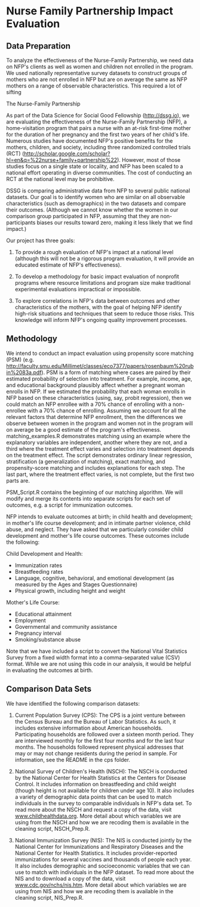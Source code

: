 # Nurse Family Partnership Impact Evaluation
 
## Data Preparation
 
To analyze the effectiveness of the Nurse-Family Partnership, we need data on NFP's clients as well as women and children not enrolled in the program.  We used nationally representative survey datasets to construct groups of mothers who are not enrolled in NFP but are on average the same as NFP mothers on a range of observable characteristics.  This required a lot of sifting 


The Nurse-Family Partnership 

As part of the Data Science for Social Good Fellowship (http://dssg.io), we are evaluating the effectiveness of the Nurse-Family Partnership (NFP), a home-visitation program that pairs a nurse with an at-risk first-time mother for the duration of her pregnancy and the first two years of her child's life.  Numerous studies have documented NFP's positive benefits for the mothers, children, and society, including three randomized controlled trials (RCT) (http://scholar.google.com/scholar?hl=en&q=%22nurse+family+partnership%22).  However, most of those studies focus on a single state or locality, and NFP has been scaled to a national effort operating in diverse communities.  The cost of conducting an RCT at the national level may be prohibitive.

DSSG is comparing administrative data from NFP to several public national datasets.  Our goal is to identify women who are similar on all 
observable characteristics (such as demographics) in the two datasets and compare their outcomes.  (Although we cannot know whether the women in our comparison group participated in NFP, assuming that they are non-participants biases our results toward zero, making it less likely that we find impact.)

Our project has three goals:

1) To provide a rough evaluation of NFP's impact at a national level (although this will not be a rigorous program evaluation, it will provide
an educated estimate of NFP's effectiveness).

2) To develop a methodology for basic impact evaluation of nonprofit programs where resource limitations and program size make traditional experimental evaluations impractical or impossible.

3) To explore correlations in NFP's data between outcomes and other characteristics of the mothers, with the goal of helping NFP identify high-risk situations and techniques that seem to reduce those risks.  This knowledge will inform NFP's ongoing quality improvement processes.


## Methodology

We intend to conduct an impact evaluation using propensity score matching (PSM) (e.g. http://faculty.smu.edu/Millimet/classes/eco7377/papers/rosenbaum%20rubin%2083a.pdf).  PSM is a form of matching where cases are paired by their estimated probability of selection into treatment.  For example, income, age, and educational background plausibly affect whether a pregnant woman enrolls in NFP.  If we estimated the probability that each woman enrolls in NFP based on these characteristics (using, say, probit regression), then we could match an NFP enrollee with a 70% chance of enrolling with a non-enrollee with a 70% chance of enrolling.  Assuming we account for all the relevant factors that determine NFP enrollment, then the differences we observe between women in the program and women not in the program will on average be a good estimate of the program's effectiveness.  matching_examples.R demonstrates matching using an example where the explanatory variables are independent, another where they are not, and a third where the treatment effect varies and selection into treatment depends on the treatment effect.  The script demonstrates ordinary linear regression, stratification (a generalization of matching), exact matching, and propensity-score matching and includes explanations for each step.  The last part, where the treatment effect varies, is not complete, but the first two parts are.  

PSM_Script.R contains the beginning of our matching algorithm.  We will modify and merge its contents into separate scripts for each set of outcomes, e.g. a script for immunization outcomes.

NFP intends to evaluate outcomes at birth; in child health and development; in mother's life course development; and in intimate partner violence, child abuse, and neglect.  They have asked that we particularly consider child development and mother's life course outcomes.  These outcomes include the following:

Child Development and Health:
- Immunization rates
- Breastfeeding rates
- Language, cognitive, behavioral, and emotional development (as measured by the Ages and Stages Questionnaire)
- Physical growth, including height and weight

Mother's Life Course:
- Educational attainment
- Employment
- Governmental and community assistance
- Pregnancy interval
- Smoking/substance abuse

Note that we have included a script to convert the National Vital Statistics Survey from a fixed width format into a comma-separated value (CSV) format. While we are not using this code in our analysis, it would be helpful in evaluating the outcomes at birth.

## Comparison Data Sets

We have identified the following comparison datasets:

1. Current Population Survey (CPS): The CPS is a joint venture between the Census Bureau and the Bureau of Labor Statistics. As such, it includes extensive information about American households. Participating households are followed over a sixteen month period. They are interviewed monthly for the first four months and for the last four months. The households followed represent physical addresses that may or may not change residents during the period in sample. For information, see the README in the cps folder.

2. National Survey of Children's Health (NSCH): The NSCH is conducted by the National Center for Health Statistics at the Centers for Disease Control.  It includes information on breastfeeding and child weight (though height is not available for children under age 10).  It also includes a variety of demographic data points that can be used to match individuals in the survey to comparable individuals in NFP's data set.  To read more about the NSCH and request a copy of the data, visit www.childhealthdata.org.  More detail about which variables we are using from the NSCH and how we are recoding them is available in the cleaning script, NSCH_Prep.R.

3. National Immunization Survey (NIS): The NIS is conducted jointly by the National Center for Immunizations and Respiratory Diseases and the National Center for Health Statistics.  It includes provider-reported immunizations for several vaccines and thousands of people each year.  It also includes demographic and socioeconomic variables that we can use to match with individuals in the NFP dataset.  To read more about the NIS and to download a copy of the data, visit www.cdc.gov/nchs/nis.htm.  More detail about which variables we are using from NIS and how we are recoding them is available in the cleaning script, NIS_Prep.R.


